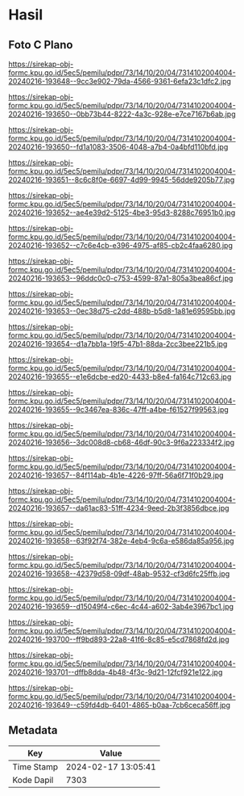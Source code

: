 # Hasil

## Foto C Plano

https://sirekap-obj-formc.kpu.go.id/5ec5/pemilu/pdpr/73/14/10/20/04/7314102004004-20240216-193648--9cc3e902-79da-4566-9361-6efa23c1dfc2.jpg

https://sirekap-obj-formc.kpu.go.id/5ec5/pemilu/pdpr/73/14/10/20/04/7314102004004-20240216-193650--0bb73b44-8222-4a3c-928e-e7ce7167b6ab.jpg

https://sirekap-obj-formc.kpu.go.id/5ec5/pemilu/pdpr/73/14/10/20/04/7314102004004-20240216-193650--fd1a1083-3506-4048-a7b4-0a4bfd110bfd.jpg

https://sirekap-obj-formc.kpu.go.id/5ec5/pemilu/pdpr/73/14/10/20/04/7314102004004-20240216-193651--8c6c8f0e-6697-4d99-9945-56dde9205b77.jpg

https://sirekap-obj-formc.kpu.go.id/5ec5/pemilu/pdpr/73/14/10/20/04/7314102004004-20240216-193652--ae4e39d2-5125-4be3-95d3-8288c76951b0.jpg

https://sirekap-obj-formc.kpu.go.id/5ec5/pemilu/pdpr/73/14/10/20/04/7314102004004-20240216-193652--c7c6e4cb-e396-4975-af85-cb2c4faa6280.jpg

https://sirekap-obj-formc.kpu.go.id/5ec5/pemilu/pdpr/73/14/10/20/04/7314102004004-20240216-193653--96ddc0c0-c753-4599-87a1-805a3bea86cf.jpg

https://sirekap-obj-formc.kpu.go.id/5ec5/pemilu/pdpr/73/14/10/20/04/7314102004004-20240216-193653--0ec38d75-c2dd-488b-b5d8-1a81e69595bb.jpg

https://sirekap-obj-formc.kpu.go.id/5ec5/pemilu/pdpr/73/14/10/20/04/7314102004004-20240216-193654--d1a7bb1a-19f5-47b1-88da-2cc3bee221b5.jpg

https://sirekap-obj-formc.kpu.go.id/5ec5/pemilu/pdpr/73/14/10/20/04/7314102004004-20240216-193655--e1e6dcbe-ed20-4433-b8e4-fa164c712c63.jpg

https://sirekap-obj-formc.kpu.go.id/5ec5/pemilu/pdpr/73/14/10/20/04/7314102004004-20240216-193655--9c3467ea-836c-47ff-a4be-f61527f99563.jpg

https://sirekap-obj-formc.kpu.go.id/5ec5/pemilu/pdpr/73/14/10/20/04/7314102004004-20240216-193656--3dc008d8-cb68-46df-90c3-9f6a223334f2.jpg

https://sirekap-obj-formc.kpu.go.id/5ec5/pemilu/pdpr/73/14/10/20/04/7314102004004-20240216-193657--84f114ab-4b1e-4226-97ff-56a6f71f0b29.jpg

https://sirekap-obj-formc.kpu.go.id/5ec5/pemilu/pdpr/73/14/10/20/04/7314102004004-20240216-193657--da61ac83-51ff-4234-9eed-2b3f3856dbce.jpg

https://sirekap-obj-formc.kpu.go.id/5ec5/pemilu/pdpr/73/14/10/20/04/7314102004004-20240216-193658--63f92f74-382e-4eb4-9c6a-e586da85a956.jpg

https://sirekap-obj-formc.kpu.go.id/5ec5/pemilu/pdpr/73/14/10/20/04/7314102004004-20240216-193658--42379d58-09df-48ab-9532-cf3d6fc25ffb.jpg

https://sirekap-obj-formc.kpu.go.id/5ec5/pemilu/pdpr/73/14/10/20/04/7314102004004-20240216-193659--d15049f4-c6ec-4c44-a602-3ab4e3967bc1.jpg

https://sirekap-obj-formc.kpu.go.id/5ec5/pemilu/pdpr/73/14/10/20/04/7314102004004-20240216-193700--ff9bd893-22a8-41f6-8c85-e5cd7868fd2d.jpg

https://sirekap-obj-formc.kpu.go.id/5ec5/pemilu/pdpr/73/14/10/20/04/7314102004004-20240216-193701--dffb8dda-4b48-4f3c-9d21-12fcf921e122.jpg

https://sirekap-obj-formc.kpu.go.id/5ec5/pemilu/pdpr/73/14/10/20/04/7314102004004-20240216-193649--c59fd4db-6401-4865-b0aa-7cb6ceca56ff.jpg


## Metadata

| Key        | Value               |
| ---------- | ------------------- |
| Time Stamp | 2024-02-17 13:05:41 |
| Kode Dapil | 7303                |



